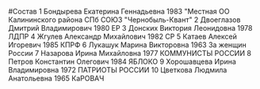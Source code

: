 #Состав
1 Бондырева Екатерина Геннадьевна 1983 \"Местная ОО Калининского района СПб СОЮЗ \"Чернобыль-Квант\"
2 Двоеглазов Дмитрий Владимирович 1980 ЕР
3 Донских Виктория Леонидовна 1978 ЛДПР
4 Жгулев Александр Михайлович 1982 СР
5 Катаев Алексей Игоревич 1985 КПРФ
6 Лукашук Марина Викторовна 1963 За женщин России
7 Назарова Ирина Михайловна 1977 КОММУНИСТЫ РОССИИ
8 Петров Константин Олегович 1984 ЯБЛОКО
9 Хорошавцева Ирина Владимировна 1972 ПАТРИОТЫ РОССИИ
10 Цветкова Людмила Анатольевна 1965 КаРОВАЧ
